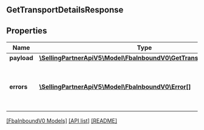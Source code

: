 ## GetTransportDetailsResponse

## Properties

Name | Type | Description | Notes
------------ | ------------- | ------------- | -------------
**payload** | [**\SellingPartnerApiV5\Model\FbaInboundV0\GetTransportDetailsResult**](GetTransportDetailsResult.md) |  | [optional]
**errors** | [**\SellingPartnerApiV5\Model\FbaInboundV0\Error[]**](Error.md) | A list of error responses returned when a request is unsuccessful. | [optional]

[[FbaInboundV0 Models]](../) [[API list]](../../Api) [[README]](../../../README.md)
